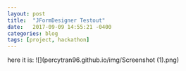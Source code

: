 ```yaml
---
layout: post
title:  "JFormDesigner Testout"
date:   2017-09-09 14:55:21 -0400
categories: blog
tags: [project, hackathon]
---
```


here it is: ![](percytran96.github.io/img/Screenshot (1).png)
